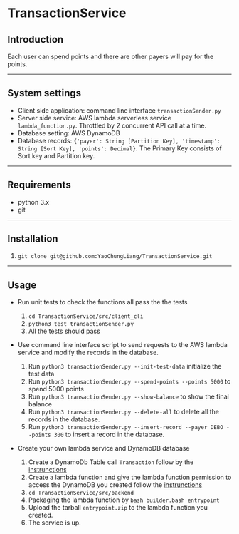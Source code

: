 # TransactionService

## Introduction
Each user can spend points and there are other payers will pay for the points.

---

## System settings
- Client side application: command line interface `transactionSender.py`
- Server side service: AWS lambda serverless service `lambda_function.py`. Throttled by 2 concurrent API call at a time.
- Database setting: AWS DynamoDB
- Database records: `{'payer': String [Partition Key], 'timestamp': String [Sort Key], 'points': Decimal}`. The Primary Key consists of Sort key and Partition key.

---

## Requirements
- python 3.x
- git

---

## Installation
1. `git clone git@github.com:YaoChungLiang/TransactionService.git`

---

## Usage
- Run unit tests to check the functions all pass the the tests
    
    1. `cd TransactionService/src/client_cli`
    2. `python3 test_transactionSender.py`
    3. All the tests should pass
- Use command line interface script to send requests to the AWS lambda service and modify the records in the database. 

    1. Run `python3 transactionSender.py --init-test-data` initialize the test data
    2. Run `python3 transactionSender.py --spend-points --points 5000` to spend 5000 points
    3. Run `python3 transactionSender.py --show-balance` to show the final balance
    4. Run `python3 transactionSender.py --delete-all` to delete all the records in the database.
    5. Run `python3 transactionSender.py --insert-record --payer DEBO --points 300` to insert a record in the database.
- Create your own lambda service and DynamoDB database
    1. Create a DynamoDb Table call `Transaction` follow by the [instrunctions](https://docs.aws.amazon.com/amazondynamodb/latest/developerguide/Introduction.html)
    2. Create a lambda function and give the lambda function permission to access the DynamoDB you created follow the [instrunctions](https://docs.aws.amazon.com/lambda/latest/dg/getting-started.html)
    3. `cd TransactionService/src/backend`
    4. Packaging the lambda function by `bash builder.bash entrypoint`
    5. Upload the tarball `entrypoint.zip` to the lambda function you created.
    6. The service is up.
